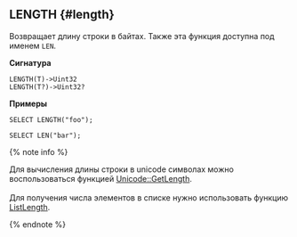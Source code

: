 ## LENGTH {#length}

Возвращает длину строки в байтах. Также эта функция доступна под именем `LEN`.

**Сигнатура**
```
LENGTH(T)->Uint32
LENGTH(T?)->Uint32?
```

**Примеры**
``` yql
SELECT LENGTH("foo");
```
``` yql
SELECT LEN("bar");
```

{% note info %}

Для вычисления длины строки в unicode символах можно воспользоваться функцией [Unicode::GetLength](../../../udf/list/unicode.md).<br><br>Для получения числа элементов в списке нужно использовать функцию [ListLength](../../list.md#listlength).

{% endnote %}
